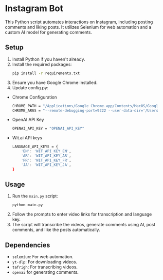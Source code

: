 # Instagram Bot

This Python script automates interactions on Instagram, including posting comments and liking posts. It utilizes Selenium for web automation and a custom AI model for generating comments.

## Setup

1. Install Python if you haven't already.
2. Install the required packages:
    ```bash
    pip install -r requirements.txt
3. Ensure you have Google Chrome installed.
4. Update config.py:

- Chrome Configuration
   ```bash
   CHROME_PATH = "/Applications/Google Chrome.app/Contents/MacOS/Google Chrome"
   CHROME_ARGS = "--remote-debugging-port=9222 --user-data-dir='/Users/{user}/Library/Application Support/Google/Chrome' --profile-directory='Default'"
- OpenAI API Key   
   ```bash
   OPENAI_API_KEY = "OPENAI_API_KEY"
- Wit.ai API keys
   ```bash
   LANGUAGE_API_KEYS = {
       'EN': 'WIT_API_KEY_EN',
       'AR': 'WIT_API_KEY_AR',
       'FR': 'WIT_API_KEY_FR',
       'JA': 'WIT_API_KEY_JA',
   }

## Usage

1. Run the `main.py` script:
    ```bash
    python main.py

2. Follow the prompts to enter video links for transcription and language key.
3. The script will transcribe the videos, generate comments using AI, post comments, and like the posts automatically.

## Dependencies

- `selenium`: For web automation.
- `yt-dlp`: For downloading videos.
- `tafrigh`: For transcribing videos.
- `openai` for generating comments.